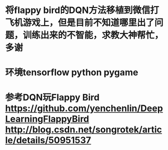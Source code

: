 # 将flappy bird的DQN方法移植到微信打飞机游戏上，但是目前不知道哪里出了问题，训练出来的不智能，求教大神帮忙，多谢
# 环境tensorflow python pygame
# 参考DQN玩Flappy Bird https://github.com/yenchenlin/DeepLearningFlappyBird  http://blog.csdn.net/songrotek/article/details/50951537
